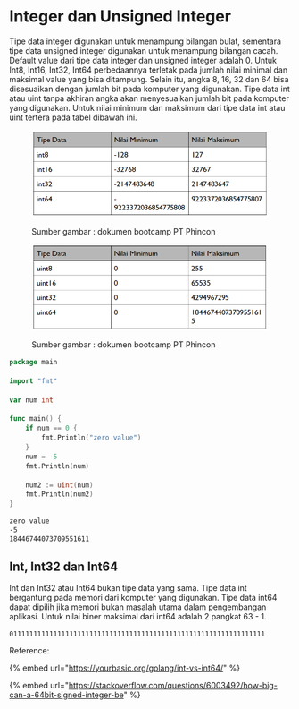 # Integer dan Unsigned Integer

Tipe data integer digunakan untuk menampung bilangan bulat, sementara tipe data unsigned integer digunakan untuk menampung bilangan cacah. Default value dari tipe data integer dan unsigned integer adalah 0. Untuk Int8, Int16, Int32, Int64 perbedaannya terletak pada jumlah nilai minimal dan maksimal value yang bisa ditampung. Selain itu, angka 8, 16, 32 dan 64 bisa disesuaikan dengan jumlah bit pada komputer yang digunakan. Tipe data int atau uint tanpa akhiran angka akan menyesuaikan jumlah bit pada komputer yang digunakan. Untuk nilai minimum dan maksimum dari tipe data int atau uint tertera pada tabel dibawah ini.

<figure><img src="../.gitbook/assets/int.png" alt=""><figcaption><p>Sumber gambar : dokumen bootcamp PT Phincon</p></figcaption></figure>

<figure><img src="../.gitbook/assets/uint.png" alt=""><figcaption><p>Sumber gambar : dokumen bootcamp PT Phincon</p></figcaption></figure>

```go
package main

import "fmt"

var num int

func main() {
    if num == 0 {
        fmt.Println("zero value")
    }
    num = -5
    fmt.Println(num)
    
    num2 := uint(num)
    fmt.Println(num2)
}
```

```
zero value
-5
18446744073709551611
```

## Int, Int32 dan Int64

Int dan Int32 atau Int64 bukan tipe data yang sama. Tipe data int bergantung pada memori dari komputer yang digunakan. Tipe data int64 dapat dipilih jika memori bukan masalah utama dalam pengembangan aplikasi. Untuk nilai biner maksimal dari int64 adalah 2 pangkat 63 - 1.

```
0111111111111111111111111111111111111111111111111111111111111111
```

Reference:

{% embed url="https://yourbasic.org/golang/int-vs-int64/" %}

{% embed url="https://stackoverflow.com/questions/6003492/how-big-can-a-64bit-signed-integer-be" %}
